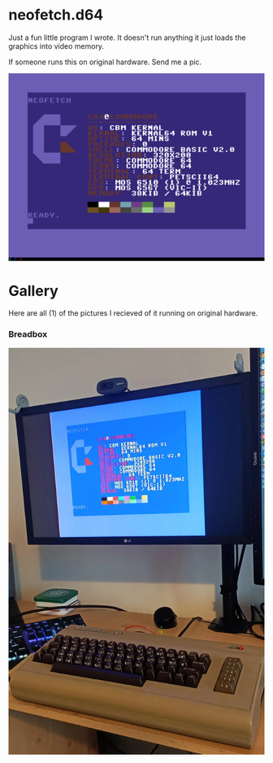 # neofetch.d64
Just a fun little program I wrote. It doesn't run anything it just loads the graphics into video memory. 

If someone runs this on original hardware. Send me a pic. 

![](scr.png)

# Gallery 
Here are all (1) of the pictures I recieved of it running on original hardware. 

### Breadbox
![Credit: u/UKZzHELLRAISER on Reddit](original_hardware/eowx9ybxrrh71.jpg)
